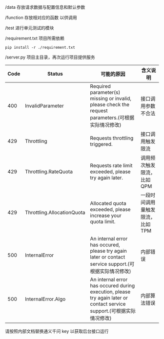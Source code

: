 /data 存放请求数据与配置信息和默认参数

/function 存放相对应的函数 以供调用

/test 进行单元测试的模块

/requirement.txt 项目所需依赖

```
pip install -r ./requirement.txt
```

/server.py 项目主目录，再次运行项目提供服务

| Code | Status                     | 可能的原因                                                                                                             | 含义说明                         |
| ---- | -------------------------- | ---------------------------------------------------------------------------------------------------------------------- | -------------------------------- |
| 400  | InvalidParameter           | Required parameter(s) missing or invalid, please check the request parameters.(可根据实际情况修改)                     | 接口调用参数不合法               |
| 429  | Throttling                 | Requests throttling triggered.                                                                                         | 接口调用触发限流                 |
| 429  | Throttling.RateQuota       | Requests rate limit exceeded, please try again later.                                                                  | 调用频次触发限流，比如 QPM       |
| 429  | Throttling.AllocationQuota | Allocated quota exceeded, please increase your quota limit.                                                            | 一段时间调用量触发限流，比如 TPM |
| 500  | InternalError              | An internal error has occured, please try again later or contact service support.(可根据实际情况修改)                  | 内部错误                         |
| 500  | InternalError.Algo         | An internal error has occured during execution, please try again later or contact service support.(可根据实际情况修改) | 内部算法错误                     |

请按照内部文档替换通义千问 key 以获取后台接口运行
